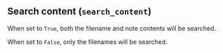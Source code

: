 ## Search content (`search_content`)

When set to `True`, both the filename and note contents will be searched.

When set to `False`, only the filenames will be searched. 
